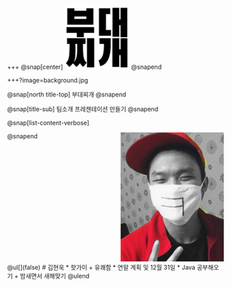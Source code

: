 +++
@snap[center]
![Logo](boodaejjigae_mark.png)
@snapend

+++?image=background.jpg

@snap[north title-top] 부대찌개 @snapend

@snap[title-sub] 팀소개 프레젠테이션 만들기 @snapend

@snap[list-content-verbose] 

<div style="float:right">
    <img src="hotguy.jpg" width="240px" height="300px">
</div>
<div style="float:left">
@ul[](false)
# 김현욱 
* 핫가이 + 유쾌함
* 연말 계획 및 12월 31일
    * Java 공부해오기 + 밤새면서 새해맞기
@ulend
</div>

@snapend
